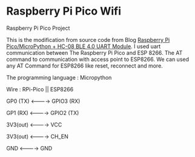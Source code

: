 # Raspberry Pi Pico Wifi
Raspberry Pi Pico Project

This is the modification from source code from Blog [Raspberry Pi Pico/MicroPython + HC-08 BLE 4.0 UART Module](https://helloraspberrypi.blogspot.com/2021/02/raspberry-pi-picomicropython-hc-08-ble.html).
I used uart communication between The Raspberry Pi Pico and ESP 8266. The AT command to communication with access point to ESP8266.
We can used any AT Command for ESP8266 like reset, reconnect and more.

The programming language : Micropython

Wire : 
RPi-Pico   ||   ESP8266

GP0 (TX) <----> GPIO3 (RX)

GP1 (RX) <----> GPIO2 (TX)

3V3(out) <----> VCC

3V3(out) <----> CH_EN

GND      <----> GND
 
